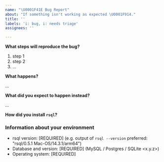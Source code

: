 ```yaml
---
name: "\U0001F41E Bug Report"
about: "If something isn't working as expected \U0001F914."
title: ''
labels: 'i: bug, i: needs triage'
assignees: ''

---
```


**What steps will reproduce the bug?**

1. step 1
2. step 2
3. ...

**What happens?**

...

**What did you expect to happen instead?**

...

**How did you install `rsql`?**

<!-- rsql_cli-installer.sh, homebrew, GitHub release, etc. -->

### Information about your environment

* rsql version: [REQUIRED] (e.g. output of `rsql --version` preferred: "rsql/0.5.1 Mac-OS/14.3.1/arm64")
* Database and version: [REQUIRED] (MySQL / Postgres / SQLite <x.y.z>)
* Operating system: [REQUIRED]
